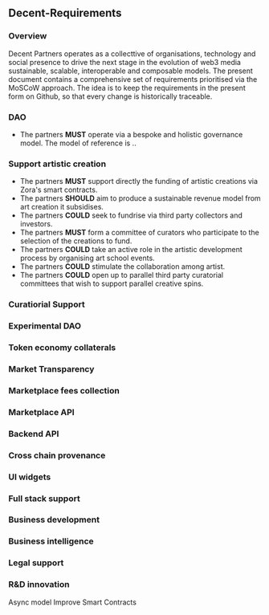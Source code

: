 Decent-Requirements
-------------------

### Overview
Decent Partners operates as a collecttive of organisations, technology and social presence to drive the next stage in the evolution of web3 media sustainable, scalable, interoperable and composable models. The present document contains a comprehensive set of requirements prioritised via the MoSCoW approach.
The idea is to keep the requirements in the present form on Github, so that every change is historically traceable.

### DAO
- The partners **MUST** operate via a bespoke and holistic governance model. The model of reference is ..

### Support artistic creation
- The partners **MUST** support directly the funding of artistic creations via Zora's smart contracts.
- The partners **SHOULD** aim to produce a sustainable revenue model from art creation it subsidises.
- The partners **COULD** seek to fundrise via third party collectors and investors.
- The partners **MUST** form a committee of curators who participate to the selection of the creations to fund.
- The partners **COULD** take an active role in the artistic development process by organising art school events.
- The partners **COULD** stimulate the collaboration among artist.
- The partners **COULD** open up to parallel third party curatorial committees that wish to support parallel creative spins.

### Curatiorial Support

### Experimental DAO
### Token economy collaterals
### Market Transparency
### Marketplace fees collection
### Marketplace API
### Backend API
### Cross chain provenance
### UI widgets
### Full stack support
### Business development
### Business intelligence
### Legal support
### R&D innovation
Async model
Improve Smart Contracts 


